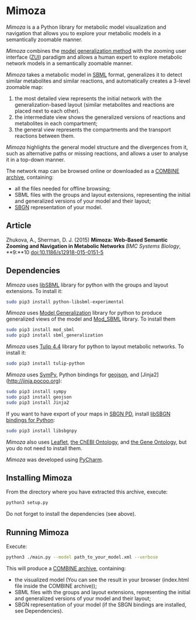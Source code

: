 # Mimoza

*Mimoza* is a a Python library for metabolic model visualization and navigation that allows you
to explore your metabolic models in a semantically zoomable manner.

*Mimoza* combines the [model generalization method](http://metamogen.gforge.inria.fr)
with the zooming user interface ([ZUI](http://en.wikipedia.org/wiki/Zooming_user_interface))
paradigm and allows a human expert to explore metabolic network models in a semantically zoomable manner.

*Mimoza* takes a metabolic model in [SBML](http://sbml.org) format, generalizes it to detect similar metabolites
and similar reactions, and automatically creates a 3-level zoomable map:

1. the most detailed view represents the initial network with the generalization-based layout
  (similar metabolites and reactions are placed next to each other).
2. the intermediate view shows the generalized versions of reactions and metabolites in each compartment;
3. the general view represents the compartments and the transport reactions between them.

*Mimoza* highlights the general model structure and the divergences from it, such as alternative paths or missing reactions,
and allows a user to analyse it in a top-down manner.

The network map can be browsed online or downloaded as a [COMBINE archive](http://co.mbine.org/documents/archive>), containing:

* all the files needed for offline browsing;
* SBML files with the groups and layout extensions, representing the initial and generalized versions of your model
  and their layout;
* [SBGN](http://www.sbgn.org) representation of your model.


## Article

Zhukova, A., Sherman, D. J. (2015) **Mimoza: Web-Based Semantic Zooming and Navigation in Metabolic Networks** *BMC Systems Biology*, **9:**10
[doi:10.1186/s12918-015-0151-5](http://identifiers.org/doi/10.1186/s12918-015-0151-5)


## Dependencies

*Mimoza* uses [libSBML](http://sbml.org/Software/libSBML) library for python with the groups and layout extensions.
To install it:

```bash
sudo pip3 install python-libsbml-experimental
```

*Mimoza* uses [Model Generalization](https://github.com/annazhukova/mod_gen) library for python 
to produce generalized views of the model and [Mod_SBML](https://github.com/annazhukova/mod_sbml) library.
To install them

```bash
sudo pip3 install mod_sbml
sudo pip3 install sbml_generalization
```

*Mimoza* uses [Tulip 4.4](http://tulip.labri.fr/Documentation/current/tulip-python/html/index.html) library for python to layout metabolic networks.
To install it:

```bash
sudo pip3 install tulip-python
```

*Mimoza* uses [SymPy](http://www.sympy.org), Python bindings for [geojson](https://pypi.python.org/pypi/geojson),
and [Jinja2] (http://jinja.pocoo.org):

```bash
sudo pip3 install sympy
sudo pip3 install geojson
sudo pip3 install Jinja2
```

If you want to have export of your maps in [SBGN PD](http://www.sbgn.org), 
install [libSBGN bindings for Python](https://github.com/matthiaskoenig/libsbgn-python):
  
```bash
sudo pip3 install libsbgnpy
```

*Mimoza* also uses [Leaflet](http://leafletjs.com/), [the ChEBI Ontology](http://www.ebi.ac.uk/chebi/),
and [the Gene Ontology](http://geneontology.org), but you do not need to install them.

*Mimoza* was developed using [PyCharm](http://www.jetbrains.com/pycharm).


## Installing Mimoza

From the directory where you have extracted this archive, execute:

```bash
python3 setup.py
```

Do not forget to install the dependencies (see above).


## Running Mimoza

Execute:
  
```bash
python3 ./main.py --model path_to_your_model.xml --verbose
```

This will produce a [COMBINE archive](http://co.mbine.org/documents/archive), containing:

* the visualized model (You can see the result in your browser (index.html file inside the COMBINE archive));
* SBML files with the groups and layout extensions, representing the initial and generalized versions of your model
  and their layout;
* SBGN representation of your model (if the SBGN bindings are installed, see Dependencies).
